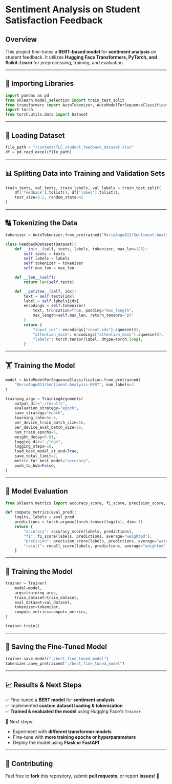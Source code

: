 # **Sentiment Analysis on Student Satisfaction Feedback**

## **Overview**

This project fine-tunes a **BERT-based model** for **sentiment analysis** on student feedback. It utilizes **Hugging Face Transformers, PyTorch, and Scikit-Learn** for preprocessing, training, and evaluation.

---

## **📌 Importing Libraries**



```python
import pandas as pd
from sklearn.model_selection import train_test_split
from transformers import AutoTokenizer, AutoModelForSequenceClassification, Trainer, TrainingArguments
import torch
from torch.utils.data import Dataset
```

---

## **📂 Loading Dataset**



```python
file_path = "/content/TLC_student_feedback_dataset.xlsx"
df = pd.read_excel(file_path)
```

---

## **📊 Splitting Data into Training and Validation Sets**



```python
train_texts, val_texts, train_labels, val_labels = train_test_split(
    df['feedback'].tolist(), df['label'].tolist(),
    test_size=0.2, random_state=42
)
```

---

## **🔠 Tokenizing the Data**



```python
tokenizer = AutoTokenizer.from_pretrained("MarieAngeA13/Sentiment-Analysis-BERT")

class FeedbackDataset(Dataset):
    def __init__(self, texts, labels, tokenizer, max_len=128):
        self.texts = texts
        self.labels = labels
        self.tokenizer = tokenizer
        self.max_len = max_len

    def __len__(self):
        return len(self.texts)

    def __getitem__(self, idx):
        text = self.texts[idx]
        label = self.labels[idx]
        encodings = self.tokenizer(
            text, truncation=True, padding="max_length",
            max_length=self.max_len, return_tensors="pt"
        )
        return {
            "input_ids": encodings["input_ids"].squeeze(0),
            "attention_mask": encodings["attention_mask"].squeeze(0),
            "labels": torch.tensor(label, dtype=torch.long),
        }
```

---

## **🏋️ Training the Model**



```python
model = AutoModelForSequenceClassification.from_pretrained(
    "MarieAngeA13/Sentiment-Analysis-BERT", num_labels=3
)

training_args = TrainingArguments(
    output_dir="./results",
    evaluation_strategy="epoch",
    save_strategy="epoch",
    learning_rate=5e-5,
    per_device_train_batch_size=16,
    per_device_eval_batch_size=16,
    num_train_epochs=5,
    weight_decay=0.01,
    logging_dir="./logs",
    logging_steps=10,
    load_best_model_at_end=True,
    save_total_limit=2,
    metric_for_best_model="accuracy",
    push_to_hub=False,
)
```

---

## **🎯 Model Evaluation**



```python
from sklearn.metrics import accuracy_score, f1_score, precision_score, recall_score

def compute_metrics(eval_pred):
    logits, labels = eval_pred
    predictions = torch.argmax(torch.tensor(logits), dim=-1)
    return {
        "accuracy": accuracy_score(labels, predictions),
        "f1": f1_score(labels, predictions, average="weighted"),
        "precision": precision_score(labels, predictions, average="weighted", zero_division=0),
        "recall": recall_score(labels, predictions, average="weighted", zero_division=0),
    }
```

---

## **🚀 Training the Model**

```python
trainer = Trainer(
    model=model,
    args=training_args,
    train_dataset=train_dataset,
    eval_dataset=val_dataset,
    tokenizer=tokenizer,
    compute_metrics=compute_metrics,
)

trainer.train()
```

---

## **💾 Saving the Fine-Tuned Model**



```python
trainer.save_model("./bert_fine_tuned_model")
tokenizer.save_pretrained("./bert_fine_tuned_model")
```

---

## **📈 Results & Next Steps**

✅ Fine-tuned a **BERT model** for **sentiment analysis**\
✅ Implemented **custom dataset loading & tokenization**\
✅ **Trained & evaluated the model** using Hugging Face's `Trainer`

🔹 Next steps:

- Experiment with **different transformer models**
- Fine-tune with **more training epochs or hyperparameters**
- Deploy the model using **Flask or FastAPI**

---

## **🤝 Contributing**

Feel free to **fork** this repository, submit **pull requests**, or report **issues**! 🚀

